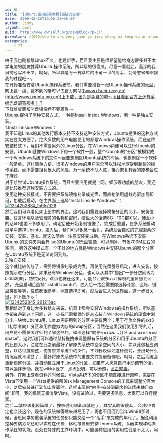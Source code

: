 ```yaml
---
id: 61
title: '[Ubuntu使用简易教程]系统的安装'
date: '2009-02-10T16:00:50+08:00'
author: Jimmy
layout: post
guid: 'http://www.ownself.org/oswpblog/?p=37'
permalink: /2009/ubuntu-shi-yong-jian-yi-jiao-cheng-xi-tong-de-an-zhuang.html
categories:
    - IT
---
```


 由于我也刚接触Linux不久，也是新手，而且我主要是很希望能给身边很多并不太学电脑的朋友推荐Ubuntu操作系统，所以写的很傻瓜，尽量一看就会，高深的我目前也写不出来，呵呵，所以要是万一有路过的不可一世的高手，就请您省却鄙视我的过程吧～。   
 在开始准备安装Ubuntu操作系统前，我们需要准备一张Ubuntu操作系统的光盘，网上搜一搜，搜不到的话可以去官方网站([www.ubuntu.org.cn](http://www.ubuntu.org.cn))上下载，因为是免费的嘛～而且看到官方上还有系统光盘邮寄服务！？   
 下载好桌面版光盘镜像后不要着急～   
 Ubuntu提供了两种安装方式，一种是Install inside Windows，另一种是独立安装。   
 1.Install inside Windows：   
 我不知道Linux的其他发行版本支持不支持这种安装方式，Ubuntu提供的这种方式实在是太方便了，绝大多数的用户电脑使用的都是Windows操作系统，而在这种安装模式下，我们不需要另外的Linux分区，在Windows内便可以进行Ubuntu的安装，Ubuntu就像Windows下的一个软件一般，整个Ubuntu的“分区”被模拟成一个Windows系统下的文件～而要想删除Ubuntu系统的时候，也像删除一个软件一般简单。这样简单方便，很多Windows的用户完全可以轻松地享受到新鲜的操作系统，而不需要担负很大的风险，万一系统不尽人意，担心恢复机器的原样会过于麻烦。   
 对于想尝试Ubuntu操作系统，而且主要应用就是上网，娱乐等功能的朋友，我还是比较推荐这种安装方式的。   
 使用这种安装模式，不需要把系统镜像刻录成光盘，而直接使用虚拟光驱加载即可，加载后启动，在主界面上选择“Install inside Windows” ：   
[![1234252834_15957628](/wp-content/uploads/2012/04/1234252834_15957628_thumb.jpg "1234252834_15957628")](/wp-content/uploads/2012/04/1234252834_15957628.jpg)   
 然后我们可以看见如上图中的界面，这时我们需要选择模拟分区的大小、安装位置、语言环境以及管理员的名称和密码，硬盘大的话选8G、10G都可以，硬盘小的话5G也差不多够用了。确定后便开始复制镜像了，完成后重启，在多系统启动菜单中选择Ubuntu，进入后，我们可以休息一会儿，系统就会自动的完成剩余的安装，安装，基本…就这么简单，注意安装完成后，在Windows系统下安装Ubuntu的文件夹内会有.iso的Ubuntu的光盘镜像，可以删掉，节省700M左右的空间。 另外这种模式有一个不好的地方就是Windows中安装Ubuntu的那个分区在Ubuntu系统下是无法访问到的。   
 2.独立安装：   
 这个就比较传统了，需要将镜像刻录成光盘，再使用光盘引导启动，进入安装，按照提示进行分区，如果已有Windows分区，也可以从其中“挪出”一部分空间转为Linux用的，然后安装，难点也就在这里，可能会让很多非计算机的童鞋感到茫然， 光盘启动后选择”install Ubuntu”，进入后一路会需要你选择语言、区域、键盘类型等等，应该都很简单，照直选择即可，然后会进入分区界面，这一步很关键，如下图所示：   
[![1234252845_261216ac](/wp-content/uploads/2012/04/1234252845_261216ac_thumb.jpg "1234252845_261216ac")](/wp-content/uploads/2012/04/1234252845_261216ac.jpg)   
 我相信对于身边大多数朋友来说，机器上都会安装Windows的操作系统，所以基本都会遇到这个问题，这一步我们需要做的是从安装有Windows系统的硬盘中划分出一块给Ubuntu用，Linux需要用到的分区主要有两个：用于存放文件的ext3（初学者向）分区和用作虚拟内存的swap分区，当然在这里我们使用引导的话，用户是不需要去详细的了解这些的，如图选择“向导-resize….分区 and use freed space”，这时我们可以通过鼠标拖拽来调整原有系统的分区和用于Ubuntu的分区的比例大小，注意在此之前最好了解原先系统中空余空间的大小，并以此做相应调整，以防过度调整，伤害原来系统中的文件，不过我没做过这种测试，会出现什么情况我就不清楚了，最好将原先系统中的重要文件提前备份吧，呵呵，之后系统会重新调整分区，并自动建立用于Linux的分区，如果有人愿意自己手动调节的话，可以选择手动，我在wiki中找了一点点说明，可以参照，[点击观看](http://wiki.debian.org.hk/w/Partition_hard_disk_with_Ubuntu_desktop_8.10_Install)。   
 另外，在网上查看资料的时候说，Vista系统下的分区不能直接进行调整，需要在Vista下使用一个Vista提供的叫Disk Management Console的工具来调整分区大小，之后安装进行到如上界面时，选择出现的“向导-安装到最大的连续未使用空间”即可。我的机器无福消受Vista，没有试验过，需要更多信息，大家可以自行搜索。   
 之后….就应该比较简单了，按照说明照着点就是了，其实真的很傻瓜，会装XP肯定也会装这个，现在的系统做得越来越易用了，再也不用回到当年Win98那时候，全班同学的重装系统的任务都只能交给一个“高手”来完成的年代了。据说利用这种安装方法还可以实现在优盘、移动硬盘里安装Ubuntu系统，从而实现移动操作系统的功能，没处在特殊的工作环境中，可能这种应用的实用性倒是不太大，呵呵。